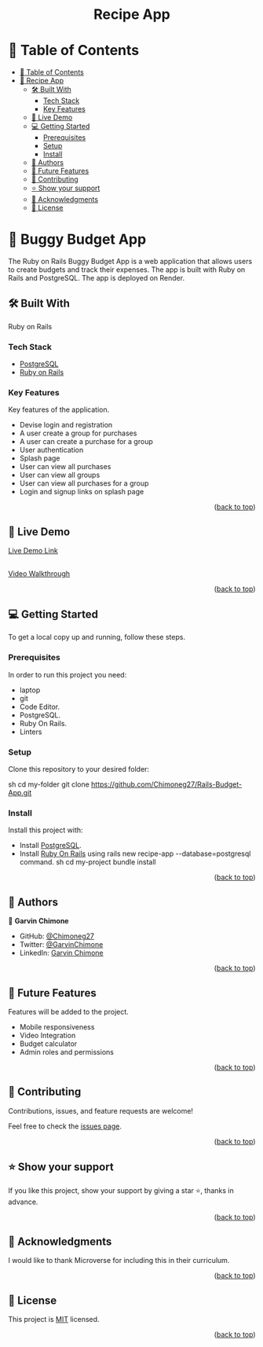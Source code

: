 
<a name="readme-top"></a>

<div align="center">

  <h1><b>Recipe App</b></h1>

</div>

<!-- TABLE OF CONTENTS -->

# 📗 Table of Contents

- [📗 Table of Contents](#-table-of-contents)
- [📖 Recipe App ](#-recipe-app-)
  - [🛠 Built With ](#-built-with-)
    - [Tech Stack ](#tech-stack-)
    - [Key Features ](#key-features-)
  - [🚀 Live Demo](#live-demo)
  - [💻 Getting Started ](#-getting-started-)
    - [Prerequisites](#prerequisites)
    - [Setup](#setup)
    - [Install](#install)
  - [👥 Authors ](#-authors-)
  - [🔭 Future Features ](#-future-features-)
  - [🤝 Contributing ](#-contributing-)
  - [⭐️ Show your support ](#️-show-your-support-)
  - [🙏 Acknowledgments ](#-acknowledgments-)
  - [📝 License ](#-license-)

<!-- PROJECT DESCRIPTION -->

# 📖 Buggy Budget App <a name="about-project"></a>

The Ruby on Rails Buggy Budget App is a web application that allows users to create budgets and track their expenses. The app is built with Ruby on Rails and PostgreSQL. The app is deployed on Render. 


## 🛠 Built With <a name="built-with"></a>
Ruby on Rails

### Tech Stack <a name="tech-stack"></a>

- <a href="https://www.postgresql.org/">PostgreSQL</a>
- <a href="https://rubyonrails.org/">Ruby on Rails</a>

<!-- Features -->

### Key Features <a name="key-features"></a>

Key features of the application.

- Devise login and registration
- A user create a group for purchases
- A user can create a purchase for a group
- User authentication
- Splash page
- User can view all purchases
- User can view all groups
- User can view all purchases for a group
- Login and signup links on splash page


<p align="right">(<a href="#readme-top">back to top</a>)</p>

<!-- LIVE DEMO -->

## 🚀 Live Demo <a name="live-demo"></a>

[Live Demo Link](https://buggy-budget-app.onrender.com/)

##  <a Video walkthrough name="live-demo"></a>

[Video Walkthrough](https://www.loom.com/share/b55e4426a91e48199388f72fe90e5501?sid=78ef966d-4190-4dfd-b3f6-54875b4aa67b)

<p align="right">(<a href="#readme-top">back to top</a>)</p>

<!-- GETTING STARTED -->

## 💻 Getting Started <a name="getting-started"></a>

To get a local copy up and running, follow these steps.

### Prerequisites

In order to run this project you need:
- laptop
- git
- Code Editor.
- PostgreSQL.
- Ruby On Rails.
- Linters

### Setup

Clone this repository to your desired folder:

sh
  cd my-folder
  git clone https://github.com/Chimoneg27/Rails-Budget-App.git
### Install

Install this project with:

- Install <a href="https://www.postgresql.org/">PostgreSQL</a>.
- Install <a href="https://rubyonrails.org/">Ruby On Rails</a> using rails new recipe-app --database=postgresql command.
sh
  cd my-project
  bundle install

<p align="right">(<a href="#readme-top">back to top</a>)</p>

<!-- AUTHORS -->

## 👥 Authors <a name="authors"></a>

👤 **Garvin Chimone**

- GitHub: [@Chimoneg27](https://github.com/Chimoneg27)
- Twitter: [@GarvinChimone](https://twitter.com/GarvinChimone)
- LinkedIn: [Garvin Chimone](https://www.linkedin.com/in/garvin-chimone-37208924a/)

<p align="right">(<a href="#readme-top">back to top</a>)</p>

<!-- FUTURE FEATURES -->

## 🔭 Future Features <a name="future-features"></a>

Features will be added to the project.

- Mobile responsiveness
- Video Integration
- Budget calculator
- Admin roles and permissions

<p align="right">(<a href="#readme-top">back to top</a>)</p>

<!-- CONTRIBUTING -->

## 🤝 Contributing <a name="contributing"></a>

Contributions, issues, and feature requests are welcome!

Feel free to check the [issues page](https://github.com/Chimoneg27/Rails-Budget-App/issues).

<p align="right">(<a href="#readme-top">back to top</a>)</p>

<!-- SUPPORT -->

## ⭐️ Show your support <a name="support"></a>

If you like this project, show your support by giving a star ⭐️, thanks in advance.

<p align="right">(<a href="#readme-top">back to top</a>)</p>

<!-- ACKNOWLEDGEMENTS -->

## 🙏 Acknowledgments <a name="acknowledgements"></a>

I would like to thank Microverse for including this in their curriculum.

<p align="right">(<a href="#readme-top">back to top</a>)</p>

<!-- LICENSE -->

## 📝 License <a name="license"></a>

This project is [MIT](/MIT.md) licensed.

<p align="right">(<a href="#readme-top">back to top</a>)</p>